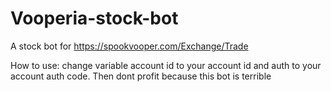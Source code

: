 # Vooperia-stock-bot
A stock bot for https://spookvooper.com/Exchange/Trade


How to use:
change variable account id to your account id and auth to your account auth code.
Then dont profit because this bot is terrible
